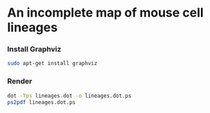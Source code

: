 # An incomplete map of mouse cell lineages
### Install Graphviz
```bash
sudo apt-get install graphviz
```

### Render
```bash
dot -Tps lineages.dot -o lineages.dot.ps
ps2pdf lineages.dot.ps
```
